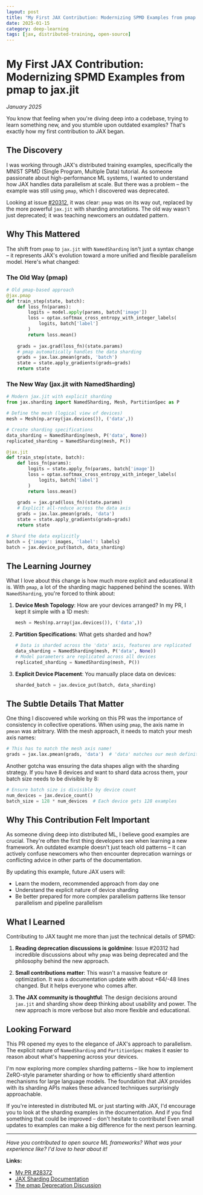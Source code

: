 ```yaml
---
layout: post
title: "My First JAX Contribution: Modernizing SPMD Examples from pmap to jax.jit"
date: 2025-01-15
category: deep-learning
tags: [jax, distributed-training, open-source]
---
```


# My First JAX Contribution: Modernizing SPMD Examples from pmap to jax.jit

*January 2025*

You know that feeling when you're diving deep into a codebase, trying to learn something new, and you stumble upon outdated examples? That's exactly how my first contribution to JAX began.

## The Discovery

I was working through JAX's distributed training examples, specifically the MNIST SPMD (Single Program, Multiple Data) tutorial. As someone passionate about high-performance ML systems, I wanted to understand how JAX handles data parallelism at scale. But there was a problem – the example was still using `pmap`, which I discovered was deprecated.

Looking at issue [#20312](https://github.com/jax-ml/jax/issues/20312), it was clear: `pmap` was on its way out, replaced by the more powerful `jax.jit` with sharding annotations. The old way wasn't just deprecated; it was teaching newcomers an outdated pattern.

## Why This Mattered

The shift from `pmap` to `jax.jit` with `NamedSharding` isn't just a syntax change – it represents JAX's evolution toward a more unified and flexible parallelism model. Here's what changed:

### The Old Way (pmap)
```python
# Old pmap-based approach
@jax.pmap
def train_step(state, batch):
    def loss_fn(params):
        logits = model.apply(params, batch['image'])
        loss = optax.softmax_cross_entropy_with_integer_labels(
            logits, batch['label']
        )
        return loss.mean()
    
    grads = jax.grad(loss_fn)(state.params)
    # pmap automatically handles the data sharding
    grads = jax.lax.pmean(grads, 'batch')
    state = state.apply_gradients(grads=grads)
    return state
```

### The New Way (jax.jit with NamedSharding)
```python
# Modern jax.jit with explicit sharding
from jax.sharding import NamedSharding, Mesh, PartitionSpec as P

# Define the mesh (logical view of devices)
mesh = Mesh(np.array(jax.devices()), ('data',))

# Create sharding specifications
data_sharding = NamedSharding(mesh, P('data', None))
replicated_sharding = NamedSharding(mesh, P())

@jax.jit
def train_step(state, batch):
    def loss_fn(params):
        logits = state.apply_fn(params, batch['image'])
        loss = optax.softmax_cross_entropy_with_integer_labels(
            logits, batch['label']
        )
        return loss.mean()
    
    grads = jax.grad(loss_fn)(state.params)
    # Explicit all-reduce across the data axis
    grads = jax.lax.pmean(grads, 'data')
    state = state.apply_gradients(grads=grads)
    return state

# Shard the data explicitly
batch = {'image': images, 'label': labels}
batch = jax.device_put(batch, data_sharding)
```

## The Learning Journey

What I love about this change is how much more explicit and educational it is. With `pmap`, a lot of the sharding magic happened behind the scenes. With `NamedSharding`, you're forced to think about:

1. **Device Mesh Topology**: How are your devices arranged? In my PR, I kept it simple with a 1D mesh:
   ```python
   mesh = Mesh(np.array(jax.devices()), ('data',))
   ```

2. **Partition Specifications**: What gets sharded and how? 
   ```python
   # Data is sharded across the 'data' axis, features are replicated
   data_sharding = NamedSharding(mesh, P('data', None))
   # Model parameters are replicated across all devices
   replicated_sharding = NamedSharding(mesh, P())
   ```

3. **Explicit Device Placement**: You manually place data on devices:
   ```python
   sharded_batch = jax.device_put(batch, data_sharding)
   ```

## The Subtle Details That Matter

One thing I discovered while working on this PR was the importance of consistency in collective operations. When using `pmap`, the axis name in `pmean` was arbitrary. With the mesh approach, it needs to match your mesh axis names:

```python
# This has to match the mesh axis name!
grads = jax.lax.pmean(grads, 'data')  # 'data' matches our mesh definition
```

Another gotcha was ensuring the data shapes align with the sharding strategy. If you have 8 devices and want to shard data across them, your batch size needs to be divisible by 8:

```python
# Ensure batch size is divisible by device count
num_devices = jax.device_count()
batch_size = 128 * num_devices  # Each device gets 128 examples
```

## Why This Contribution Felt Important

As someone diving deep into distributed ML, I believe good examples are crucial. They're often the first thing developers see when learning a new framework. An outdated example doesn't just teach old patterns – it can actively confuse newcomers who then encounter deprecation warnings or conflicting advice in other parts of the documentation.

By updating this example, future JAX users will:
- Learn the modern, recommended approach from day one
- Understand the explicit nature of device sharding
- Be better prepared for more complex parallelism patterns like tensor parallelism and pipeline parallelism

## What I Learned

Contributing to JAX taught me more than just the technical details of SPMD:

1. **Reading deprecation discussions is goldmine**: Issue #20312 had incredible discussions about why `pmap` was being deprecated and the philosophy behind the new approach.

2. **Small contributions matter**: This wasn't a massive feature or optimization. It was a documentation update with about +64/-48 lines changed. But it helps everyone who comes after.

3. **The JAX community is thoughtful**: The design decisions around `jax.jit` and sharding show deep thinking about usability and power. The new approach is more verbose but also more flexible and educational.

## Looking Forward

This PR opened my eyes to the elegance of JAX's approach to parallelism. The explicit nature of `NamedSharding` and `PartitionSpec` makes it easier to reason about what's happening across your devices. 

I'm now exploring more complex sharding patterns – like how to implement ZeRO-style parameter sharding or how to efficiently shard attention mechanisms for large language models. The foundation that JAX provides with its sharding APIs makes these advanced techniques surprisingly approachable.

If you're interested in distributed ML or just starting with JAX, I'd encourage you to look at the sharding examples in the documentation. And if you find something that could be improved – don't hesitate to contribute! Even small updates to examples can make a big difference for the next person learning.

---

*Have you contributed to open source ML frameworks? What was your experience like? I'd love to hear about it!*

**Links:**
- [My PR #28372](https://github.com/jax-ml/jax/pull/28372)
- [JAX Sharding Documentation](https://jax.readthedocs.io/en/latest/notebooks/Distributed_arrays_and_automatic_parallelization.html)
- [The pmap Deprecation Discussion](https://github.com/jax-ml/jax/issues/20312)